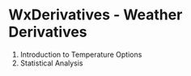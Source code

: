 # WxDerivatives - Weather Derivatives

1. Introduction to Temperature Options
2. Statistical Analysis
